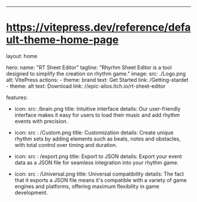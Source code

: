 ---
# https://vitepress.dev/reference/default-theme-home-page
layout: home

hero:
  name: "RT Sheet Editor" 
  tagline: "Rhyrhm Sheet Editor is a tool designed to simplify the creation on rhythm game." 
  image:
    src: ./Logo.png
    alt: VitePress
  actions:
    - theme: brand
      text: Get Started
      link: /Getting-stardet
    - theme: alt
      text: Download
      link: //epic-alios.itch.io/rt-sheet-editor

features:
  - icon: 
      src: /brain.png
    title: Intuitive interface
    details: Our user-friendly interface makes it easy for users to load their music and add rhythm events with precision.

  - icon: 
      src : /Custom.png
    title: Customization
    details: Create unique rhythm sets by adding elements such as beats, notes and obstacles, with total control over timing and duration. 

  - icon:
      src : /export.png
    title: Export to JSON
    details: Export your event data as a JSON file for seamless integration into your rhythm game.

  - icon:
      src : /Universal.png
    title: Universal compatibility
    details: The fact that it exports a JSON file means it's compatible with a variety of game engines and platforms, offering maximum flexibility in game development.


